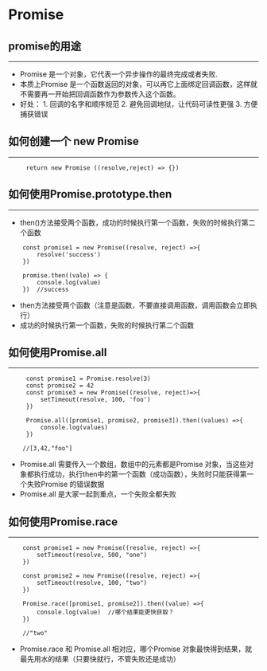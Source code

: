 # Promise

## promise的用途
----

* Promise 是一个对象，它代表一个异步操作的最终完成或者失败.
* 本质上Promise 是一个函数返回的对象，可以再它上面绑定回调函数，这样就不需要再一开始把回调函数作为参数传入这个函数。
* 好处： 
       1. 回调的名字和顺序规范
       2. 避免回调地狱，让代码可读性更强
       3. 方便捕获错误


## 如何创建一个 new Promise
----

```
     return new Promise ((resolve,reject) => {})
```

## 如何使用Promise.prototype.then
----

* then()方法接受两个函数，成功的时候执行第一个函数，失败的时候执行第二个函数

```
    const promise1 = new Promise((resolve, reject) =>{
        resolve('success')
    })

    promise.then((vale) => {
        console.log(value)
    })  //success
```

* then方法接受两个函数（注意是函数，不要直接调用函数，调用函数会立即执行）
* 成功的时候执行第一个函数，失败的时候执行第二个函数

## 如何使用Promise.all
----

```
     const promise1 = Promise.resolve(3)
     const promise2 = 42
     const promise3 = new Promise((resolve, reject)=>{
         setTimeout(resolve, 100, 'foo')
     })

     Promise.all([promise1, promise2, promise3]).then((values) =>{
         console.log(values)
     })
      
    //[3,42,"foo"]
```
* Promise.all 需要传入一个数组，数组中的元素都是Promise 对象，当这些对象都执行成功，执行then中的第一个函数（成功函数），失败时只能获得第一个失败Promise 的错误数据
* Promise.all 是大家一起到重点，一个失败全都失败

## 如何使用Promise.race
----

```
    const promise1 = new Promise((resolve, reject) =>{
        setTimeout(resolve, 500, "one")
    })

    const promise2 = new Promise((resolve, reject) =>{
        setTimeout(resolve, 100, "two")
    })

    Promise.race([promise1, promise2]).then((value) =>{
        console.log(value)  //哪个结果能更快获取？
    })

    //"two"
```

* Promise.race 和 Promise.all 相对应，哪个Promise 对象最快得到结果，就最先用水的结果（只要快就行，不管失败还是成功）

